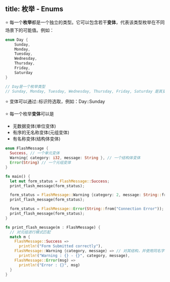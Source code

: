 title: 枚举 - Enums
---

⭐️ 每一个**枚举**都是一个独立的类型。它可以包含若干**变体**，代表该类型枚举在不同场景下的可能值。例如：

```rust
enum Day {
    Sunday,
    Monday,
    Tuesday,
    Wednesday,
    Thursday,
    Friday,
    Saturday
}

// Day是一个枚举类型
// Sunday, Monday, Tuesday, Wednesday, Thursday, Friday, Saturday 是其变体
```

⭐️ 变体可以通过::标识符选取，例如：Day::Sunday

⭐️ 每一个枚举**变体**可以是
* 无数据变体(单位变体)
* 有序的无名称变体(元组变体)
* 有名称变体(结构体变体)


```rust
enum FlashMessage {
  Success, // 一个单元变体
  Warning{ category: i32, message: String }, // 一个结构体变体
  Error(String) // 一个元组变体
}

fn main() {
  let mut form_status = FlashMessage::Success;
  print_flash_message(form_status);

  form_status = FlashMessage::Warning {category: 2, message: String::from("Field X is required")};
  print_flash_message(form_status);

  form_status = FlashMessage::Error(String::from("Connection Error"));
  print_flash_message(form_status);
}

fn print_flash_message(m : FlashMessage) {
  // 对元组进行模式匹配
  match m {
    FlashMessage::Success =>
      println!("Form Submitted correctly"),
    FlashMessage::Warning {category, message} => // 对其结构，并使用同名字段
      println!("Warning : {} - {}", category, message),
    FlashMessage::Error(msg) =>
      println!("Error : {}", msg)
  }
}
```
